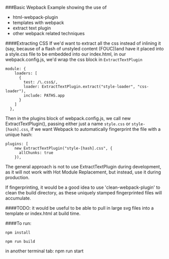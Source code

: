 ###Basic Wepback Example showing the use of 

* html-webpack-plugin
* templates with webpack 
* extract text plugin
* other webpack related techniques


####Extracting CSS
If we'd want to extract all the css instead of inlining it (say, because of a flash of unstyled content (FOUC))and have it placed into a style.css file to be embedded into our index.html, in our webpack.config.js, we'd wrap the css block in ```ExtractTextPlugin```


```
module: {
    loaders: [
      {
        test: /\.css$/,
        loader: ExtractTextPlugin.extract("style-loader", "css-loader"),
        include: PATHS.app
      }
    ]
  },
  ```
  
  Then in the plugins block of webpack.config.js, we call new ExtractTextPlugin(), passing either just a name ```style.css``` or ```style-[hash].css```, if we want Webpack to automatically fingerprint the file with a unique hash:

```
plugins: [
    new ExtractTextPlugin("style-[hash].css", {
      allChunks: true
    }),
```
The general approach is not to use ExtractTextPlugin during development, as it will not work with Hot Module Replacement, but instead, use it during production.

If fingerprinting, it would be a good idea to use 'clean-webpack-plugin' to clean the build directory, as these uniquely stamped fingerprinted files will accumulate.

####TODO: it would be useful to be able to pull in large svg files into a template or index.html at build time.

####To run:

```
npm install

npm run build
```


in another terminal tab:  npm run start